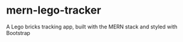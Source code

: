 # mern-lego-tracker
A Lego bricks tracking app, built with the MERN stack and styled with Bootstrap
